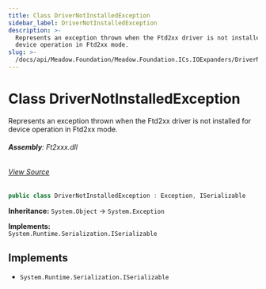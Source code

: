 ```yaml
---
title: Class DriverNotInstalledException
sidebar_label: DriverNotInstalledException
description: >-
  Represents an exception thrown when the Ftd2xx driver is not installed for
  device operation in Ftd2xx mode.
slug: >-
  /docs/api/Meadow.Foundation/Meadow.Foundation.ICs.IOExpanders/DriverNotInstalledException
---
```

# Class DriverNotInstalledException
Represents an exception thrown when the Ftd2xx driver is not installed for device operation in Ftd2xx mode.

###### **Assembly**: Ft2xxx.dll
###### [View Source](https://github.com/WildernessLabs/Meadow.Foundation.git/blob/develop/Source/Meadow.Foundation.Peripherals/ICs.IOExpanders.Ftxxxx/Driver/Exceptions.cs#L23)
```csharp title="Declaration"
public class DriverNotInstalledException : Exception, ISerializable
```
**Inheritance:** `System.Object` -> `System.Exception`

**Implements:**  
`System.Runtime.Serialization.ISerializable`


## Implements

* `System.Runtime.Serialization.ISerializable`
